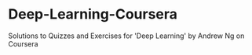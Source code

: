 # Deep-Learning-Coursera
Solutions to Quizzes and Exercises for 'Deep Learning' by Andrew Ng on Coursera
